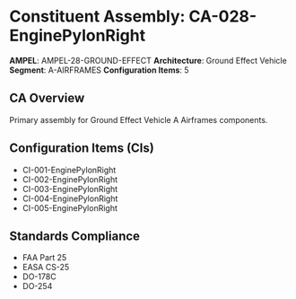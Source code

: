 # Constituent Assembly: CA-028-EnginePylonRight

**AMPEL**: AMPEL-28-GROUND-EFFECT
**Architecture**: Ground Effect Vehicle
**Segment**: A-AIRFRAMES
**Configuration Items**: 5

## CA Overview
Primary assembly for Ground Effect Vehicle A Airframes components.

## Configuration Items (CIs)
- CI-001-EnginePylonRight
- CI-002-EnginePylonRight
- CI-003-EnginePylonRight
- CI-004-EnginePylonRight
- CI-005-EnginePylonRight

## Standards Compliance
- FAA Part 25
- EASA CS-25
- DO-178C
- DO-254
